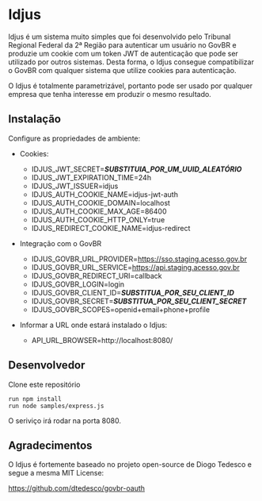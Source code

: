 # Idjus

Idjus é um sistema muito simples que foi desenvolvido pelo Tribunal Regional Federal da 2&ordf; Região para autenticar um usuário no GovBR e produzie um cookie com um token JWT de autenticação que pode ser utilizado por outros sistemas. Desta forma, o Idjus consegue compatibilizar o GovBR com qualquer sistema que utilize cookies para autenticação.

O Idjus é totalmente parametrizável, portanto pode ser usado por qualquer empresa que tenha interesse em produzir o mesmo resultado.

## Instalação

Configure as propriedades de ambiente:

- Cookies:
  - IDJUS_JWT_SECRET=***SUBSTITUIA_POR_UM_UUID_ALEATÓRIO***
  - IDJUS_JWT_EXPIRATION_TIME=24h
  - IDJUS_JWT_ISSUER=idjus
  - IDJUS_AUTH_COOKIE_NAME=idjus-jwt-auth
  - IDJUS_AUTH_COOKIE_DOMAIN=localhost
  - IDJUS_AUTH_COOKIE_MAX_AGE=86400
  - IDJUS_AUTH_COOKIE_HTTP_ONLY=true
  - IDJUS_REDIRECT_COOKIE_NAME=idjus-redirect

- Integração com o GovBR
  - IDJUS_GOVBR_URL_PROVIDER=https://sso.staging.acesso.gov.br
  - IDJUS_GOVBR_URL_SERVICE=https://api.staging.acesso.gov.br
  - IDJUS_GOVBR_REDIRECT_URI=callback
  - IDJUS_GOVBR_LOGIN=login
  - IDJUS_GOVBR_CLIENT_ID=***SUBSTITUA_POR_SEU_CLIENT_ID***
  - IDJUS_GOVBR_SECRET=***SUBSTITUA_POR_SEU_CLIENT_SECRET***
  - IDJUS_GOVBR_SCOPES=openid+email+phone+profile

- Informar a URL onde estará instalado o Idjus:
  - API_URL_BROWSER=http://localhost:8080/

## Desenvolvedor

Clone este repositório

```shell
run npm install
run node samples/express.js
```

O seriviço irá rodar na porta 8080.

## Agradecimentos

O Idjus é fortemente baseado no projeto open-source de Diogo Tedesco e segue a mesma MIT License:

https://github.com/dtedesco/govbr-oauth

